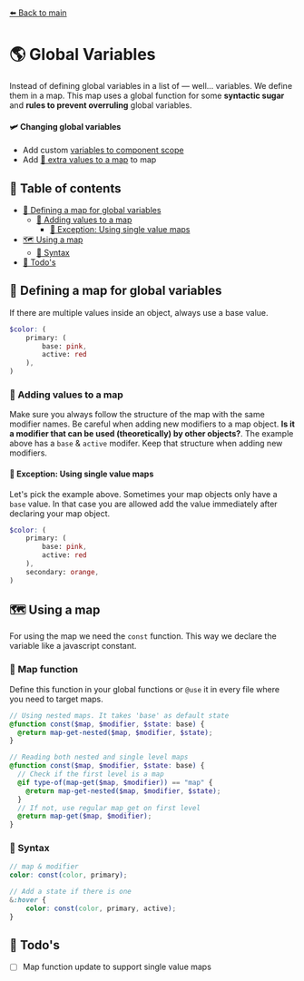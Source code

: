 [⬅️ Back to main](README.md)

# 🌎 Global Variables
Instead of defining global variables in a list of — well... variables. We define them in a map. This map uses a global function for some **syntactic sugar** and **rules to prevent overruling** global variables.

#### 🛩 Changing global variables
- Add custom [variables to component scope](_local-variables.md)
- Add [💪 extra values to a map](#%f0%9f%92%aa-adding-values-to-a-map) to map

## 🧠 Table of contents
  - [🤔 Defining a map for global variables](#%f0%9f%a4%94-defining-a-map-for-global-variables)
    - [💪 Adding values to a map](#%f0%9f%92%aa-adding-values-to-a-map)
      - [🤯 Exception: Using single value maps](#%f0%9f%a4%af-exception-using-single-value-maps)
  - [🗺 Using a map](#using-a-map)
    - [🧭 Syntax](#syntax)
  - [🚧 Todo's](#%f0%9f%9a%a7-todos)

## 🤔 Defining a map for global variables
If there are multiple values inside an object, always use a base value.

```scss
$color: (
    primary: (
        base: pink,
        active: red
    ),
)
```

### 💪 Adding values to a map
Make sure you always follow the structure of the map with the same modifier names. Be careful when adding new modifiers to a map object. **Is it a modifier that can be used (theoretically) by other objects?**. The example above has a `base` & `active` modifer. Keep that structure when adding new modifiers.

#### 🤯 Exception: Using single value maps
Let's pick the example above. Sometimes your map objects only have a `base` value. In that case you are allowed add the value immediately after declaring your map object.

```scss
$color: (
    primary: (
        base: pink,
        active: red
    ),
    secondary: orange,
)
```

## 🗺 Using a map
For using the map we need the `const` function. This way we declare the variable like a javascript constant.  

### 🧭 Map function
Define this function in your global functions or `@use` it in every file where you need to target maps.
```scss
// Using nested maps. It takes 'base' as default state
@function const($map, $modifier, $state: base) {
  @return map-get-nested($map, $modifier, $state);
}

// Reading both nested and single level maps
@function const($map, $modifier, $state: base) {
  // Check if the first level is a map
  @if type-of(map-get($map, $modifier)) == "map" {
    @return map-get-nested($map, $modifier, $state);
  } 
  // If not, use regular map get on first level
  @return map-get($map, $modifier);
}
```

### 🤖 Syntax
```scss
// map & modifier
color: const(color, primary);

// Add a state if there is one
&:hover {
    color: const(color, primary, active);
}
```

## 🚧 Todo's
- [ ] Map function update to support single value maps